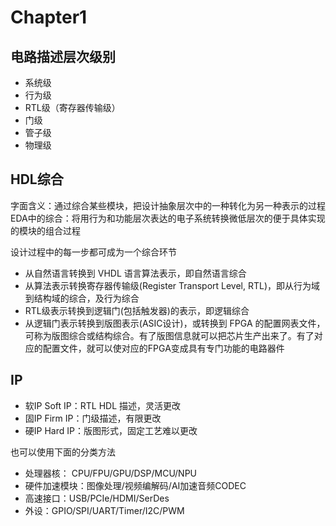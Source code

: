 # Chapter1
## 电路描述层次级别
- 系统级
- 行为级
- RTL级（寄存器传输级）
- 门级
- 管子级
- 物理级

## HDL综合
字面含义：通过综合某些模块，把设计抽象层次中的一种转化为另一种表示的过程
EDA中的综合：将用行为和功能层次表达的电子系统转换微低层次的便于具体实现的模块的组合过程

设计过程中的每一步都可成为一个综合环节
- 从自然语言转换到 VHDL 语言算法表示，即自然语言综合
- 从算法表示转换寄存器传输级(Register Transport Level, RTL)，即从行为域到结构域的综合，及行为综合
- RTL级表示转换到逻辑门(包括触发器)的表示，即逻辑综合
- 从逻辑门表示转换到版图表示(ASIC设计)，或转换到 FPGA 的配置网表文件，可称为版图综合或结构综合。有了版图信息就可以把芯片生产出来了。有了对应的配置文件，就可以使对应的FPGA变成具有专门功能的电路器件

## IP
- 软IP Soft IP：RTL HDL 描述，灵活更改
- 固IP Firm IP：门级描述，有限更改
- 硬IP Hard IP：版图形式，固定工艺难以更改

也可以使用下面的分类方法
- 处理器核： CPU/FPU/GPU/DSP/MCU/NPU
- 硬件加速模块：图像处理/视频编解码/AI加速音频CODEC
- 高速接口：USB/PCIe/HDMI/SerDes
- 外设：GPIO/SPI/UART/Timer/I2C/PWM
